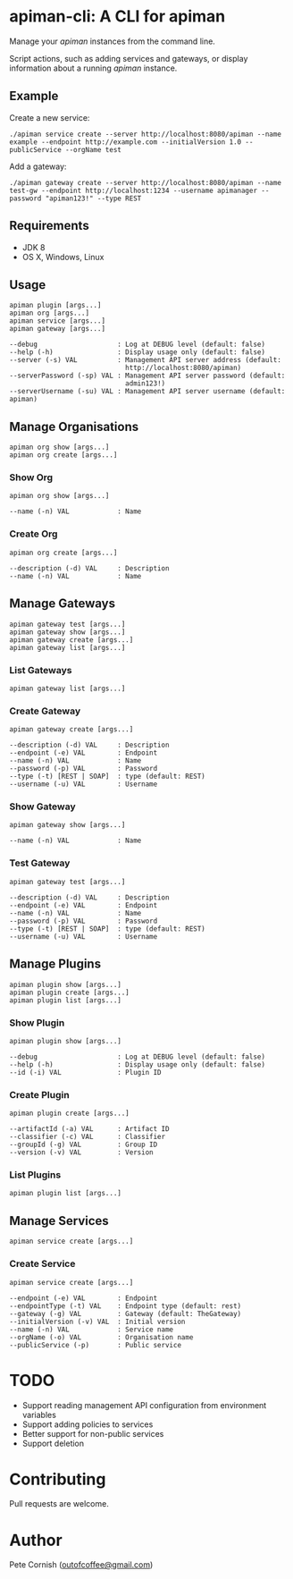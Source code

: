 # apiman-cli: A CLI for apiman

Manage your _apiman_ instances from the command line.

Script actions, such as adding services and gateways, or display information about a running _apiman_ instance.

## Example

Create a new service:

    ./apiman service create --server http://localhost:8080/apiman --name example --endpoint http://example.com --initialVersion 1.0 --publicService --orgName test
    
Add a gateway:

    ./apiman gateway create --server http://localhost:8080/apiman --name test-gw --endpoint http://localhost:1234 --username apimanager --password "apiman123!" --type REST

## Requirements

* JDK 8
* OS X, Windows, Linux

## Usage

    apiman plugin [args...]
    apiman org [args...]
    apiman service [args...]
    apiman gateway [args...]
    
    --debug                    : Log at DEBUG level (default: false)
    --help (-h)                : Display usage only (default: false)
    --server (-s) VAL          : Management API server address (default:
                                 http://localhost:8080/apiman)
    --serverPassword (-sp) VAL : Management API server password (default:
                                 admin123!)
    --serverUsername (-su) VAL : Management API server username (default: apiman)
                      
## Manage Organisations
   
    apiman org show [args...]
    apiman org create [args...]
    
### Show Org
    
    apiman org show [args...]
    
    --name (-n) VAL            : Name

### Create Org
    
    apiman org create [args...]
    
    --description (-d) VAL     : Description
    --name (-n) VAL            : Name

## Manage Gateways
   
    apiman gateway test [args...]
    apiman gateway show [args...]
    apiman gateway create [args...]
    apiman gateway list [args...]

### List Gateways
    
    apiman gateway list [args...]
    
### Create Gateway
    
    apiman gateway create [args...]
    
    --description (-d) VAL     : Description
    --endpoint (-e) VAL        : Endpoint
    --name (-n) VAL            : Name
    --password (-p) VAL        : Password
    --type (-t) [REST | SOAP]  : type (default: REST)
    --username (-u) VAL        : Username

### Show Gateway
    
    apiman gateway show [args...]
    
    --name (-n) VAL            : Name

### Test Gateway
    
    apiman gateway test [args...]
    
    --description (-d) VAL     : Description
    --endpoint (-e) VAL        : Endpoint
    --name (-n) VAL            : Name
    --password (-p) VAL        : Password
    --type (-t) [REST | SOAP]  : type (default: REST)
    --username (-u) VAL        : Username

## Manage Plugins
   
    apiman plugin show [args...]
    apiman plugin create [args...]
    apiman plugin list [args...]

### Show Plugin
   
    apiman plugin show [args...]
   
    --debug                    : Log at DEBUG level (default: false)
    --help (-h)                : Display usage only (default: false)
    --id (-i) VAL              : Plugin ID

### Create Plugin
    
    apiman plugin create [args...]
    
    --artifactId (-a) VAL      : Artifact ID
    --classifier (-c) VAL      : Classifier
    --groupId (-g) VAL         : Group ID
    --version (-v) VAL         : Version

### List Plugins
    
    apiman plugin list [args...]
      
## Manage Services
   
    apiman service create [args...]

### Create Service
    
    apiman service create [args...]
    
    --endpoint (-e) VAL        : Endpoint
    --endpointType (-t) VAL    : Endpoint type (default: rest)
    --gateway (-g) VAL         : Gateway (default: TheGateway)
    --initialVersion (-v) VAL  : Initial version
    --name (-n) VAL            : Service name
    --orgName (-o) VAL         : Organisation name
    --publicService (-p)       : Public service
     
# TODO

* Support reading management API configuration from environment variables
* Support adding policies to services
* Better support for non-public services
* Support deletion

# Contributing

Pull requests are welcome.

# Author

Pete Cornish (outofcoffee@gmail.com)